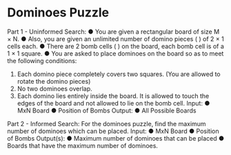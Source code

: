 # Dominoes Puzzle
Part 1 - Uninformed Search:
● You are given a rectangular board of size M × N.
● Also, you are given an unlimited number of domino pieces ( ) of 2 × 1 cells each.
● There are 2 bomb cells ( ) on the board, each bomb cell is of a 1 × 1 square.
● You are asked to place dominoes on the board so as to meet the following conditions:
1. Each domino piece completely covers two squares. (You are allowed to rotate the
domino pieces)
2. No two dominoes overlap.
3. Each domino lies entirely inside the board. It is allowed to touch the edges of the
board and not allowed to lie on the bomb cell.
Input:
● MxN Board
● Position of Bombs
Output:
● All Possible Boards

Part 2 - Informed Search:
For the dominoes puzzle, find the maximum number of dominoes which can be placed.
Input:
● MxN Board
● Position of Bombs
Output(s):
● Maximum number of dominoes that can be placed
● Boards that have the maximum number of dominoes.